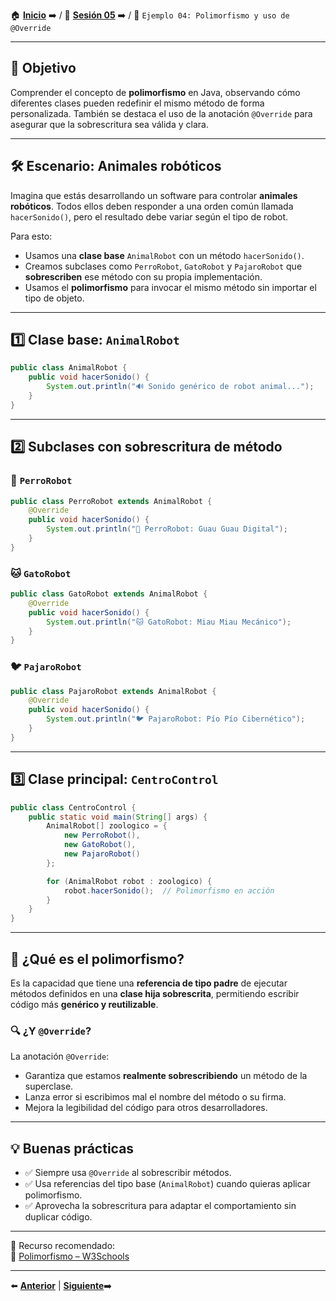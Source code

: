 🏠 [**Inicio**](../../Readme.md) ➡️ / 📖 [**Sesión 05**](../Readme.md) ➡️ / 📝 `Ejemplo 04: Polimorfismo y uso de @Override`

---

## 🎯 Objetivo

Comprender el concepto de **polimorfismo** en Java, observando cómo diferentes clases pueden redefinir el mismo método de forma personalizada. También se destaca el uso de la anotación `@Override` para asegurar que la sobrescritura sea válida y clara.

---

## 🛠️ Escenario: Animales robóticos

Imagina que estás desarrollando un software para controlar **animales robóticos**. Todos ellos deben responder a una orden común llamada `hacerSonido()`, pero el resultado debe variar según el tipo de robot.

Para esto:

- Usamos una **clase base** `AnimalRobot` con un método `hacerSonido()`.
- Creamos subclases como `PerroRobot`, `GatoRobot` y `PajaroRobot` que **sobrescriben** ese método con su propia implementación.
- Usamos el **polimorfismo** para invocar el mismo método sin importar el tipo de objeto.

---

## 1️⃣ Clase base: `AnimalRobot`

```java
public class AnimalRobot {
    public void hacerSonido() {
        System.out.println("🔊 Sonido genérico de robot animal...");
    }
}
```

---

## 2️⃣ Subclases con sobrescritura de método

### 🐶 `PerroRobot`

```java
public class PerroRobot extends AnimalRobot {
    @Override
    public void hacerSonido() {
        System.out.println("🐶 PerroRobot: Guau Guau Digital");
    }
}
```

### 🐱 `GatoRobot`

```java
public class GatoRobot extends AnimalRobot {
    @Override
    public void hacerSonido() {
        System.out.println("🐱 GatoRobot: Miau Miau Mecánico");
    }
}
```

### 🐦 `PajaroRobot`

```java
public class PajaroRobot extends AnimalRobot {
    @Override
    public void hacerSonido() {
        System.out.println("🐦 PajaroRobot: Pío Pío Cibernético");
    }
}
```

---

## 3️⃣ Clase principal: `CentroControl`

```java
public class CentroControl {
    public static void main(String[] args) {
        AnimalRobot[] zoologico = {
            new PerroRobot(),
            new GatoRobot(),
            new PajaroRobot()
        };

        for (AnimalRobot robot : zoologico) {
            robot.hacerSonido();  // Polimorfismo en acción
        }
    }
}
```

---

## 🤖 ¿Qué es el polimorfismo?

Es la capacidad que tiene una **referencia de tipo padre** de ejecutar métodos definidos en una **clase hija sobrescrita**, permitiendo escribir código más **genérico y reutilizable**.

### 🔍 ¿Y `@Override`?

La anotación `@Override`:

- Garantiza que estamos **realmente sobrescribiendo** un método de la superclase.
- Lanza error si escribimos mal el nombre del método o su firma.
- Mejora la legibilidad del código para otros desarrolladores.

---

## 💡 Buenas prácticas

- ✅ Siempre usa `@Override` al sobrescribir métodos.
- ✅ Usa referencias del tipo base (`AnimalRobot`) cuando quieras aplicar polimorfismo.
- ✅ Aprovecha la sobrescritura para adaptar el comportamiento sin duplicar código.

---

📘 Recurso recomendado:  
🔗 [Polimorfismo – W3Schools](https://www.w3schools.com/java/java_polymorphism.asp)

---

⬅️ [**Anterior**](../Ejemplo-03/Readme.md) | [**Siguiente**](../Reto-02/Readme.md)➡️  